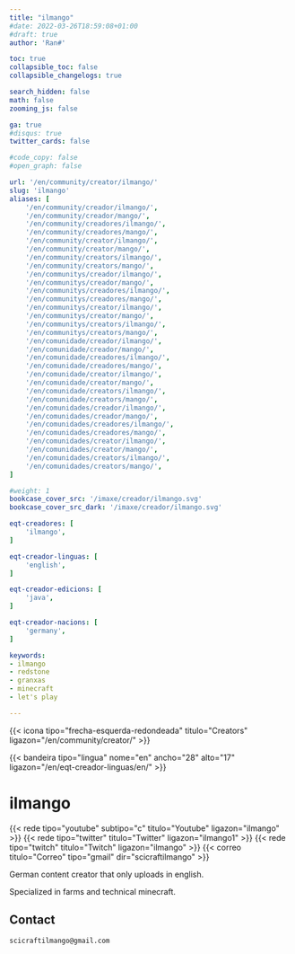 ```yaml
---
title: "ilmango"
#date: 2022-03-26T18:59:08+01:00
#draft: true
author: 'Ran#'

toc: true
collapsible_toc: false
collapsible_changelogs: true

search_hidden: false
math: false
zooming_js: false

ga: true
#disqus: true
twitter_cards: false

#code_copy: false
#open_graph: false

url: '/en/community/creator/ilmango/'
slug: 'ilmango'
aliases: [
    '/en/community/creador/ilmango/',
    '/en/community/creador/mango/',
    '/en/community/creadores/ilmango/',
    '/en/community/creadores/mango/',
    '/en/community/creator/ilmango/',
    '/en/community/creator/mango/',
    '/en/community/creators/ilmango/',
    '/en/community/creators/mango/',
    '/en/communitys/creador/ilmango/',
    '/en/communitys/creador/mango/',
    '/en/communitys/creadores/ilmango/',
    '/en/communitys/creadores/mango/',
    '/en/communitys/creator/ilmango/',
    '/en/communitys/creator/mango/',
    '/en/communitys/creators/ilmango/',
    '/en/communitys/creators/mango/',
    '/en/comunidade/creador/ilmango/',
    '/en/comunidade/creador/mango/',
    '/en/comunidade/creadores/ilmango/',
    '/en/comunidade/creadores/mango/',
    '/en/comunidade/creator/ilmango/',
    '/en/comunidade/creator/mango/',
    '/en/comunidade/creators/ilmango/',
    '/en/comunidade/creators/mango/',
    '/en/comunidades/creador/ilmango/',
    '/en/comunidades/creador/mango/',
    '/en/comunidades/creadores/ilmango/',
    '/en/comunidades/creadores/mango/',
    '/en/comunidades/creator/ilmango/',
    '/en/comunidades/creator/mango/',
    '/en/comunidades/creators/ilmango/',
    '/en/comunidades/creators/mango/',
]

#weight: 1
bookcase_cover_src: '/imaxe/creador/ilmango.svg'
bookcase_cover_src_dark: '/imaxe/creador/ilmango.svg'

eqt-creadores: [
    'ilmango',
]

eqt-creador-linguas: [
    'english',
]

eqt-creador-edicions: [
    'java',
]

eqt-creador-nacions: [
    'germany',
]

keywords:
- ilmango
- redstone
- granxas
- minecraft
- let's play

---
```


{{< icona tipo="frecha-esquerda-redondeada" titulo="Creators" ligazon="/en/community/creator/" >}}

{{< bandeira tipo="lingua" nome="en" ancho="28" alto="17" ligazon="/en/eqt-creador-linguas/en/" >}}

# ilmango

{{< rede tipo="youtube" subtipo="c" titulo="Youtube" ligazon="ilmango" >}}
{{< rede tipo="twitter" titulo="Twitter" ligazon="ilmango1" >}}
{{< rede tipo="twitch" titulo="Twitch" ligazon="ilmango" >}}
{{< correo titulo="Correo" tipo="gmail" dir="scicraftilmango" >}}

German content creator that only uploads in english.

Specialized in farms and technical minecraft.

## Contact

```
scicraftilmango@gmail.com
```
